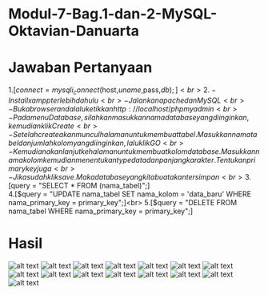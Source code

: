 # Modul-7-Bag.1-dan-2-MySQL-Oktavian-Danuarta
<h1>Jawaban Pertanyaan</h1>

1.[$connect = mysqli_connect($host,$uname,$pass,$db);]<br>
2.-Install xampp terlebih dahulu<br>
  -Jalankan apache dan MySQL<br>
  -Buka browser anda lalu ketikkan http://localhost/phpmyadmin<br>
  -Pada menu Database, silahkan masukkan nama database yang diinginkan, kemudian klik Create<br>
  -Setelah create akan muncul halaman untuk membuat tabel.Masukkan nama tabel dan jumlah kolom yang diinginkan, lalu klik GO<br>
  -Kemudian akan lanjut ke halaman untuk membuat kolom database.Masukkan nama kolom kemudian menentukan type data dan panjang karakter.Tentukan primary key juga<br>
  -Jika sudah klik save.Maka database yang kita buat akan tersimpan<br>
3.[$query = "SELECT * FROM (nama_tabel)";]<br>
4.[$query = "UPDATE nama_tabel SET nama_kolom = 'data_baru' WHERE nama_primary_key = primary_key";]<br>
5.[$query = "DELETE FROM nama_tabel WHERE nama_primary_key = primary_key";]<br>

<h1>Hasil</h1>

![alt text](https://github.com/Danuoke/Modul-7-Bag.1-dan-2-MySQL-Oktavian-Danuarta/blob/master/Hasil/Screenshot%20(126).png)
![alt text](https://github.com/Danuoke/Modul-7-Bag.1-dan-2-MySQL-Oktavian-Danuarta/blob/master/Hasil/Screenshot%20(127).png)
![alt text](https://github.com/Danuoke/Modul-7-Bag.1-dan-2-MySQL-Oktavian-Danuarta/blob/master/Hasil/Screenshot%20(128).png)
![alt text](https://github.com/Danuoke/Modul-7-Bag.1-dan-2-MySQL-Oktavian-Danuarta/blob/master/Hasil/Screenshot%20(129).png)
![alt text](https://github.com/Danuoke/Modul-7-Bag.1-dan-2-MySQL-Oktavian-Danuarta/blob/master/Hasil/Screenshot%20(130).png)
![alt text](https://github.com/Danuoke/Modul-7-Bag.1-dan-2-MySQL-Oktavian-Danuarta/blob/master/Hasil/Screenshot%20(131).png)
![alt text](https://github.com/Danuoke/Modul-7-Bag.1-dan-2-MySQL-Oktavian-Danuarta/blob/master/Hasil/Screenshot%20(132).png)
![alt text](https://github.com/Danuoke/Modul-7-Bag.1-dan-2-MySQL-Oktavian-Danuarta/blob/master/Hasil/Screenshot%20(133).png)
![alt text](https://github.com/Danuoke/Modul-7-Bag.1-dan-2-MySQL-Oktavian-Danuarta/blob/master/Hasil/Screenshot%20(134).png)
![alt text](https://github.com/Danuoke/Modul-7-Bag.1-dan-2-MySQL-Oktavian-Danuarta/blob/master/Hasil/Screenshot%20(135).png)
![alt text](https://github.com/Danuoke/Modul-7-Bag.1-dan-2-MySQL-Oktavian-Danuarta/blob/master/Hasil/Screenshot%20(136).png)
![alt text](https://github.com/Danuoke/Modul-7-Bag.1-dan-2-MySQL-Oktavian-Danuarta/blob/master/Hasil/Screenshot%20(137).png)
![alt text](https://github.com/Danuoke/Modul-7-Bag.1-dan-2-MySQL-Oktavian-Danuarta/blob/master/Hasil/Screenshot%20(138).png)
![alt text](https://github.com/Danuoke/Modul-7-Bag.1-dan-2-MySQL-Oktavian-Danuarta/blob/master/Hasil/Screenshot%20(139).png)
![alt text](https://github.com/Danuoke/Modul-7-Bag.1-dan-2-MySQL-Oktavian-Danuarta/blob/master/Hasil/Screenshot%20(140).png)
